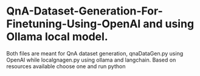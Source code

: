 ﻿ # QnA-Dataset-Generation-For-Finetuning-Using-OpenAI and using Ollama local model.

Both files are meant for QnA dataset generation, qnaDataGen.py using OpenAI while localgnagen.py using ollama and langchain.
Based on resources available choose one and run python <filename>
